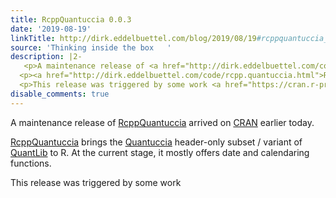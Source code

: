 ```yaml
---
title: RcppQuantuccia 0.0.3
date: '2019-08-19'
linkTitle: http://dirk.eddelbuettel.com/blog/2019/08/19#rcppquantuccia_0.0.3
source: 'Thinking inside the box   '
description: |2-
   <p>A maintenance release of <a href="http://dirk.eddelbuettel.com/code/rcpp.quantuccia.html">RcppQuantuccia</a> arrived on <a href="https://cran.r-project.org">CRAN</a> earlier today.</p>
  <p><a href="http://dirk.eddelbuettel.com/code/rcpp.quantuccia.html">RcppQuantuccia</a> brings the <a href="https://github.com/pcaspers/Quantuccia">Quantuccia</a> header-only subset / variant of <a href="https://github.com/lballabio/quantlib">QuantLib</a> to R. At the current stage, it mostly offers date and calendaring functions.</p>
  <p>This release was triggered by some work <a href="https://cran.r-project. ...
disable_comments: true
---
```

 <p>A maintenance release of <a href="http://dirk.eddelbuettel.com/code/rcpp.quantuccia.html">RcppQuantuccia</a> arrived on <a href="https://cran.r-project.org">CRAN</a> earlier today.</p>
<p><a href="http://dirk.eddelbuettel.com/code/rcpp.quantuccia.html">RcppQuantuccia</a> brings the <a href="https://github.com/pcaspers/Quantuccia">Quantuccia</a> header-only subset / variant of <a href="https://github.com/lballabio/quantlib">QuantLib</a> to R. At the current stage, it mostly offers date and calendaring functions.</p>
<p>This release was triggered by some work <a href="https://cran.r-project. ...